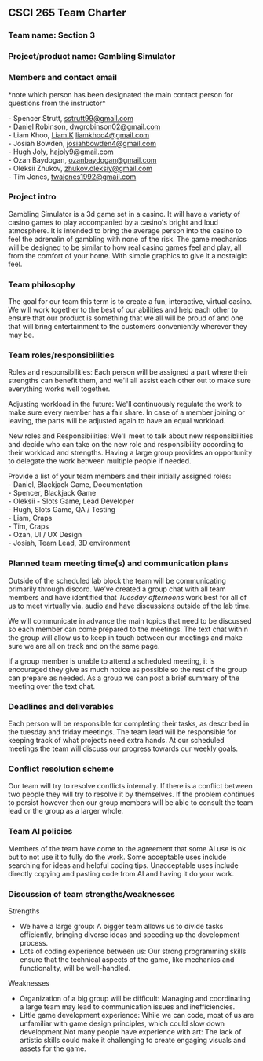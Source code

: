 

## CSCI 265 Team Charter

### Team name: Section 3

### Project/product name: Gambling Simulator

### Members and contact email

\*note which person has been designated the main contact person for questions from the instructor\*

 \- Spencer Strutt, [sstrutt99@gmail.com](mailto:sstrutt99@gmail.com)  
 \- Daniel Robinson, [dwgrobinson02@gmail.com](mailto:dwgrobinson@gmail.com)  
 \- Liam Khoo, [Liam K](mailto:LiamKhoo4@gmail.com) [liamkhoo4@gmail.com](mailto:liamkhoo4@gmail.com)   
 \- Josiah Bowden, [josiahbowden4@gmail.com](mailto:josiahbowden4@gmail.com)  
 \- Hugh Joly, [hajoly9@gmail.com](mailto:hajoly9@gmail.com)   
 \- Ozan Baydogan, [ozanbaydogan@gmail.com](mailto:ozanbaydogan@gmail.com)  
 \- Oleksii Zhukov, [zhukov.oleksiy@gmail.com](mailto:zhukov.oleksiy@gmail.com)  
 \- Tim Jones, twajones1992@gmail.com

### Project intro

Gambling Simulator is a 3d game set in a casino. It will have a variety of casino games to play accompanied by a casino's bright and loud atmosphere. It is intended to bring the average person into the casino to feel the adrenalin of gambling with none of the risk. The game mechanics will be designed to be similar to how real casino games feel and play, all from the comfort of your home. With simple graphics to give it a nostalgic feel. 

### Team philosophy

The goal for our team this term is to create a fun, interactive, virtual casino. We will work together to the best of our abilities and help each other to ensure that our product is something that we all will be proud of and one that will bring entertainment to the customers conveniently wherever they may be. 

### Team roles/responsibilities

Roles and responsibilities: Each person will be assigned a part where their strengths can benefit them, and we'll all assist each other out to make sure everything works well together.

Adjusting workload in the future: We'll continuously regulate the work to make sure every member has a fair share. In case of a member joining or leaving, the parts will be adjusted again to have an equal workload.

New roles and Responsibilities: We'll meet to talk about new responsibilities and decide who can take on the new role and responsibility according to their workload and strengths. Having a large group provides an opportunity to delegate the work between multiple people if needed.

Provide a list of your team members and their initially assigned roles:  
 \- Daniel, Blackjack Game, Documentation  
 \- Spencer, Blackjack Game  
 \- Oleksii \- Slots Game, Lead Developer  
 \- Hugh, Slots Game, QA / Testing  
 \- Liam,  Craps  
 \- Tim, Craps  
 \- Ozan, UI / UX Design  
 \- Josiah, Team Lead, 3D environment

### Planned team meeting time(s) and communication plans

Outside of the scheduled lab block the team will be communicating primarily through discord. We’ve created a group chat with all team members and have identified that *Tuesday afternoons* work best for all of us to meet virtually via. audio and have discussions outside of the lab time. 

We will communicate in advance the main topics that need to be discussed so each member can come prepared to the meetings. The text chat within the group will allow us to keep in touch between our meetings and make sure we are all on track and on the same page.

If a group member is unable to attend a scheduled meeting, it is encouraged they give as much notice as possible so the rest of the group can prepare as needed. As a group we can post a brief summary of the meeting over the text chat.

### Deadlines and deliverables

Each person will be responsible for completing their tasks, as described in the tuesday and friday meetings. The team lead will be responsible for keeping track of what projects need extra hands. At our scheduled meetings the team will discuss our progress towards our weekly goals.

### Conflict resolution scheme

Our team will try to resolve conflicts internally. If there is a conflict between two people they will try to resolve it by themselves. If the problem continues to persist however then our group members will be able to consult the team lead or the group as a larger whole.

### Team AI policies

Members of the team have come to the agreement that some AI use is ok but to not use it to fully do the work. Some acceptable uses include searching for ideas and helpful coding tips. Unacceptable uses include directly copying and pasting code from AI and having it do your work.

### Discussion of team strengths/weaknesses

Strengths

- We have a large group: A bigger team allows us to divide tasks efficiently, bringing diverse ideas and speeding up the development process.  
- Lots of coding experience between us: Our strong programming skills ensure that the technical aspects of the game, like mechanics and functionality, will be well-handled.

Weaknesses

- Organization of a big group will be difficult: Managing and coordinating a large team may lead to communication issues and inefficiencies.  
- Little game development experience: While we can code, most of us are unfamiliar with game design principles, which could slow down development.Not many people have experience with art: The lack of artistic skills could make it challenging to create engaging visuals and assets for the game.

